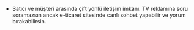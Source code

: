 - Satıcı ve müşteri arasında çift yönlü iletişim imkânı. TV reklamına soru soramazsın ancak e-ticaret sitesinde canlı sohbet yapabilir ve yorum bırakabilirsin.